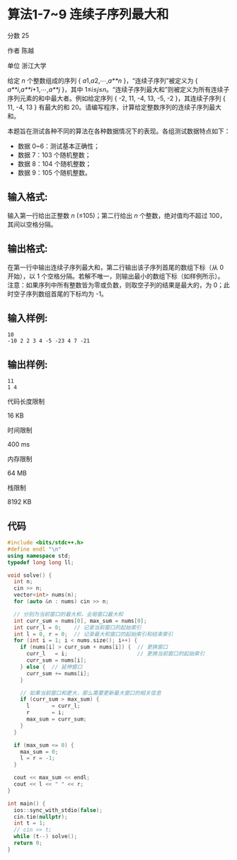 # **算法1-7~9 连续子序列最大和**

分数 25

作者 陈越

单位 浙江大学

给定 *n* 个整数组成的序列 { *a*1,*a*2,⋯,*a**n* }，“连续子序列”被定义为 { *a**i*,*a**i*+1,⋯,*a**j* }，其中 1≤*i*≤*j*≤*n*。“连续子序列最大和”则被定义为所有连续子序列元素的和中最大者。例如给定序列 { -2, 11, -4, 13, -5, -2 }，其连续子序列 { 11, -4, 13 } 有最大的和 20。请编写程序，计算给定整数序列的连续子序列最大和。

本题旨在测试各种不同的算法在各种数据情况下的表现。各组测试数据特点如下：

- 数据 0~6：测试基本正确性；
- 数据 7：103 个随机整数；
- 数据 8：104 个随机整数；
- 数据 9：105 个随机整数。

## 输入格式:

输入第一行给出正整数 *n* (≤105)；第二行给出 *n* 个整数，绝对值均不超过 100，其间以空格分隔。

## 输出格式:

在第一行中输出连续子序列最大和，第二行输出该子序列首尾的数组下标（从 0 开始），以 1 个空格分隔。若解不唯一，则输出最小的数组下标（如样例所示）。
注意：如果序列中所有整数皆为零或负数，则取空子列的结果是最大的，为 0；此时空子序列数组首尾的下标均为 -1。 

## 输入样例:

```in
10
-10 2 2 3 4 -5 -23 4 7 -21
```

## 输出样例:

```out
11
1 4
```

代码长度限制

16 KB

时间限制

400 ms

内存限制

64 MB

栈限制

8192 KB

## 代码

```cpp
#include <bits/stdc++.h>
#define endl "\n"
using namespace std;
typedef long long ll;

void solve() {
  int n;
  cin >> n;
  vector<int> nums(n);
  for (auto &n : nums) cin >> n;

  // 分别为当前窗口的最大和，全局窗口最大和
  int curr_sum = nums[0], max_sum = nums[0];
  int curr_l = 0;    // 记录当前窗口的起始索引
  int l = 0, r = 0;  // 记录最大和窗口的起始索引和结束索引
  for (int i = 1; i < nums.size(); i++) {
    if (nums[i] > curr_sum + nums[i]) {  // 更换窗口
      curr_l   = i;                      // 更换当前窗口的起始索引
      curr_sum = nums[i];
    } else {  // 延伸窗口
      curr_sum += nums[i];
    }

    // 如果当前窗口和更大，那么需要更新最大窗口的相关信息
    if (curr_sum > max_sum) {
      l       = curr_l;
      r       = i;
      max_sum = curr_sum;
    }
  }

  if (max_sum <= 0) {
    max_sum = 0;
    l = r = -1;
  }

  cout << max_sum << endl;
  cout << l << " " << r;
}

int main() {
  ios::sync_with_stdio(false);
  cin.tie(nullptr);
  int t = 1;
  // cin >> t;
  while (t--) solve();
  return 0;
}
```

